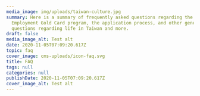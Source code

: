 ```yaml
---
media_image: img/uploads/taiwan-culture.jpg
summary: Here is a summary of frequently asked questions regarding the Taiwan
  Employment Gold Card program, the application process, and other general
  questions regarding life in Taiwan and more.
draft: false
media_image_alt: Test alt
date: 2020-11-05T07:09:20.617Z
topic: faq
cover_image: cms-uploads/icon-faq.svg
title: FAQ
tags: null
categories: null
publishDate: 2020-11-05T07:09:20.617Z
cover_image_alt: Test alt
---
```

<!-- This text will never be seen -->
